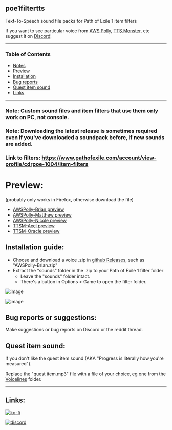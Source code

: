 ## poe1filtertts
Text-To-Speech sound file packs for Path of Exile 1 item filters

If you want to see particular voice from [AWS Polly](https://ttsmp3.com/), [TTS.Monster](https://tts.monster/), etc suggest it on [Discord](https://discord.gg/gRMjT5gVms)!

---
### Table of Contents
- [Notes](#poe1filtertts)
- [Preview](#preview)
- [Installation](#installation-guide)
- [Bug reports](#bug-reports-or-suggestions)
- [Quest item sound](#quest-item-sound)
- [Links](#links)
---

### Note: Custom sound files and item filters that use them only work on PC, not console.

### Note: Downloading the latest release is sometimes required even if you've downloaded a soundpack before, if new sounds are added.

### Link to filters: https://www.pathofexile.com/account/view-profile/cdrpoe-1004/item-filters

# Preview:
(probably only works in Firefox, otherwise download the file)
* [AWSPolly-Brian preview](https://media.githubusercontent.com/media/cdrg/poe1filtertts/refs/heads/main/AWSPolly-Brian/sounds/currency/stacked%20deck.mp3)
* [AWSPolly-Matthew preview](https://media.githubusercontent.com/media/cdrg/poe1filtertts/refs/heads/main/AWSPolly-Matthew/sounds/currency/stacked%20deck.mp3)
* [AWSPolly-Nicole preview](https://media.githubusercontent.com/media/cdrg/poe1filtertts/refs/heads/main/AWSPolly-Nicole/sounds/currency/stacked%20deck.mp3)
* [TTSM-Axel preview](https://media.githubusercontent.com/media/cdrg/poe1filtertts/refs/heads/main/TTSM-Axel/sounds/currency/stacked%20deck.mp3)
* [TTSM-Oracle preview](https://media.githubusercontent.com/media/cdrg/poe1filtertts/refs/heads/main/TTSM-Oracle/sounds/currency/stacked%20deck.mp3)

## Installation guide:
- Choose and download a voice .zip in [github Releases](https://github.com/cdrg/poe1filtertts/releases/latest), such as "AWSPolly-Brian.zip"
- Extract the "sounds" folder in the .zip to your Path of Exile 1 filter folder
  - Leave the "sounds" folder intact.
  - There's a button in Options > Game to open the filter folder.

![image](https://github.com/user-attachments/assets/58ef8af8-64aa-463d-828d-ac18c1271c2e)

![image](https://github.com/user-attachments/assets/6058a8ac-434f-4db2-8152-4415438e6ab6)

## Bug reports or suggestions:

Make suggestions or bug reports on Discord or the reddit thread.

## Quest item sound: 

If you don't like the quest item sound (AKA "Progress is literally how you're measured").

Replace the "quest item.mp3" file with a file of your choice, eg one from the [Voicelines](https://github.com/cdrg/poe1filtertts/tree/main/voicelines) folder.

---
## Links:

[![ko-fi](https://ko-fi.com/img/githubbutton_sm.svg)](https://ko-fi.com/I2I7ROZFD)

[![discord](https://cdn.prod.website-files.com/6257adef93867e50d84d30e2/66e3d74e9607e61eeec9c91b_Logo.svg)](https://discord.gg/gRMjT5gVms)

